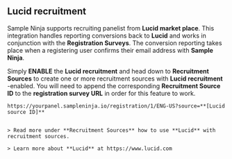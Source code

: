 ## Lucid recruitment

Sample Ninja supports recruiting panelist from **Lucid market place**. This integration handles reporting conversions back to **Lucid** and works in conjunction with the **Registration Surveys**. The conversion reporting takes place when a registering user confirms their email address with **Sample Ninja**.

Simply **ENABLE** the **Lucid recruitment** and head down to **Recruitment Sources** to create one or more recruitment sources with **Lucid recruitment** -enabled. You will need to append the corresponding **Recruitment Source ID** to the **registration survey URL** in order for this feature to work.

```
https://yourpanel.sampleninja.io/registration/1/ENG-US?source=**[Lucid source ID]**


> Read more under **Recruitment Sources** how to use **Lucid** with recruitment sources.

> Learn more about **Lucid** at https://www.lucid.com
